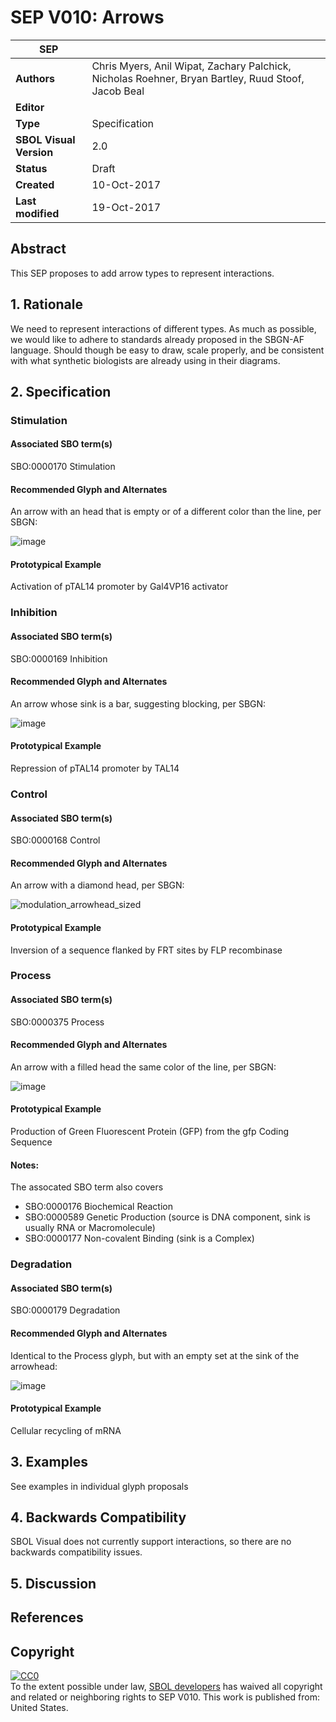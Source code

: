 # SEP V010: Arrows

| SEP | <leave empty> |
| --- | --- |
| **Authors** | Chris Myers, Anil Wipat, Zachary Palchick, Nicholas Roehner, Bryan Bartley, Ruud Stoof, Jacob Beal |
| **Editor** | <leave empty> |
| **Type** | Specification |
| **SBOL Visual Version** | 2.0 |
| **Status** | Draft |
| **Created** | 10-Oct-2017 |
| **Last modified** | 19-Oct-2017 |

## Abstract

This SEP proposes to add arrow types to represent interactions.


## 1. Rationale <a name="rationale"></a>

We need to represent interactions of different types.  As much as possible, we would like to adhere to standards already proposed in the SBGN-AF language.  Should though be easy to draw, scale properly, and be consistent with what synthetic biologists are already using in their diagrams.  

## 2. Specification <a name="specification"></a>

### Stimulation

#### Associated SBO term(s)

SBO:0000170 Stimulation

#### Recommended Glyph and Alternates

An arrow with an head that is empty or of a different color than the line, per SBGN:

![image](https://user-images.githubusercontent.com/2539464/31392865-9c042c26-adda-11e7-82c6-04e7db942882.png)

#### Prototypical Example

Activation of pTAL14 promoter by Gal4VP16 activator

### Inhibition

#### Associated SBO term(s)

SBO:0000169 Inhibition

#### Recommended Glyph and Alternates

An arrow whose sink is a bar, suggesting blocking, per SBGN:

![image](https://user-images.githubusercontent.com/2539464/31392755-5c893456-adda-11e7-9e94-b224a0995209.png)

#### Prototypical Example

Repression of pTAL14 promoter by TAL14


### Control

#### Associated SBO term(s)

SBO:0000168 Control

#### Recommended Glyph and Alternates

An arrow with a diamond head, per SBGN:

![modulation_arrowhead_sized](https://user-images.githubusercontent.com/2539464/31395052-20c86486-ade0-11e7-97e8-14447561f450.png)

#### Prototypical Example

Inversion of a sequence flanked by FRT sites by FLP recombinase


### Process

#### Associated SBO term(s)
SBO:0000375 Process

#### Recommended Glyph and Alternates

An arrow with a filled head the same color of the line, per SBGN:

![image](https://user-images.githubusercontent.com/2539464/31392807-7e998f50-adda-11e7-918f-62626750ed06.png)

#### Prototypical Example

Production of Green Fluorescent Protein (GFP) from the gfp Coding Sequence

#### Notes:
The assocated SBO term also covers
- SBO:0000176 Biochemical Reaction
- SBO:0000589 Genetic Production (source is DNA component, sink is usually RNA or Macromolecule)
- SBO:0000177 Non-covalent Binding (sink is a Complex)

### Degradation

#### Associated SBO term(s)

SBO:0000179 Degradation

#### Recommended Glyph and Alternates

Identical to the Process glyph, but with an empty set at the sink of the arrowhead:

![image](https://user-images.githubusercontent.com/2539464/31393991-6ecc1432-addd-11e7-95aa-8ec80e670722.png)

#### Prototypical Example

Cellular recycling of mRNA


## 3. Examples <a name='example'></a>

See examples in individual glyph proposals


## 4. Backwards Compatibility <a name='compatibility'></a>

SBOL Visual does not currently support interactions, so there are no backwards compatibility issues.

## 5. Discussion <a name='discussion'></a>



## References <a name='references'></a>

## Copyright <a name='copyright'></a>

<p xmlns:dct="http://purl.org/dc/terms/" xmlns:vcard="http://www.w3.org/2001/vcard-rdf/3.0#">
  <a rel="license"
     href="http://creativecommons.org/publicdomain/zero/1.0/">
    <img src="http://i.creativecommons.org/p/zero/1.0/88x31.png" style="border-style: none;" alt="CC0" />
  </a>
  <br />
  To the extent possible under law,
  <a rel="dct:publisher"
     href="sbolstandard.org">
    <span property="dct:title">SBOL developers</span></a>
  has waived all copyright and related or neighboring rights to
  <span property="dct:title">SEP V010</span>.
This work is published from:
<span property="vcard:Country" datatype="dct:ISO3166"
      content="US" about="sbolstandard.org">
  United States</span>.
</p>